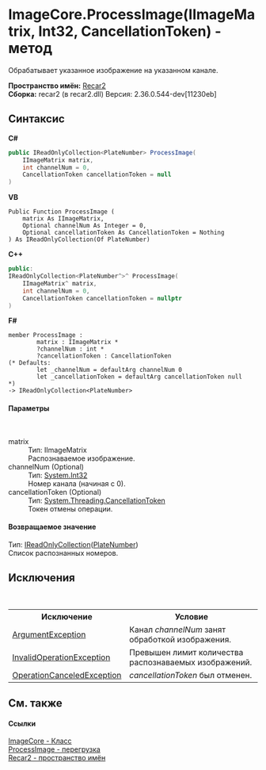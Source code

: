 # ImageCore.ProcessImage(IImageMatrix, Int32, CancellationToken) - метод
 

Обрабатывает указанное изображение на указанном канале.

**Пространство имён:**&nbsp;<a href="0dd0c505-07fc-c3e8-128c-d1a0701f2a29">Recar2</a><br />**Сборка:**&nbsp;recar2 (в recar2.dll) Версия: 2.36.0.544-dev[11230eb]

## Синтаксис

**C#**<br />
``` C#
public IReadOnlyCollection<PlateNumber> ProcessImage(
	IImageMatrix matrix,
	int channelNum = 0,
	CancellationToken cancellationToken = null
)
```

**VB**<br />
``` VB
Public Function ProcessImage ( 
	matrix As IImageMatrix,
	Optional channelNum As Integer = 0,
	Optional cancellationToken As CancellationToken = Nothing
) As IReadOnlyCollection(Of PlateNumber)
```

**C++**<br />
``` C++
public:
IReadOnlyCollection<PlateNumber^>^ ProcessImage(
	IImageMatrix^ matrix, 
	int channelNum = 0, 
	CancellationToken cancellationToken = nullptr
)
```

**F#**<br />
``` F#
member ProcessImage : 
        matrix : IImageMatrix * 
        ?channelNum : int * 
        ?cancellationToken : CancellationToken 
(* Defaults:
        let _channelNum = defaultArg channelNum 0
        let _cancellationToken = defaultArg cancellationToken null
*)
-> IReadOnlyCollection<PlateNumber> 

```


#### Параметры
&nbsp;<dl><dt>matrix</dt><dd>Тип:&nbsp;IImageMatrix<br />Распознаваемое изображение.</dd><dt>channelNum (Optional)</dt><dd>Тип:&nbsp;<a href="http://msdn2.microsoft.com/ru-ru/library/td2s409d" target="_blank">System.Int32</a><br />Номер канала (начиная с 0).</dd><dt>cancellationToken (Optional)</dt><dd>Тип:&nbsp;<a href="http://msdn2.microsoft.com/ru-ru/library/dd384802" target="_blank">System.Threading.CancellationToken</a><br />Токен отмены операции.</dd></dl>

#### Возвращаемое значение
Тип:&nbsp;<a href="http://msdn2.microsoft.com/ru-ru/library/hh881542" target="_blank">IReadOnlyCollection</a>(<a href="32a9f62f-82c7-f7ca-5f55-1fb694756b18">PlateNumber</a>)<br />Список распознанных номеров.

## Исключения
&nbsp;<table><tr><th>Исключение</th><th>Условие</th></tr><tr><td><a href="http://msdn2.microsoft.com/ru-ru/library/3w1b3114" target="_blank">ArgumentException</a></td><td>Канал *channelNum* занят обработкой изображения.</td></tr><tr><td><a href="http://msdn2.microsoft.com/ru-ru/library/2asft85a" target="_blank">InvalidOperationException</a></td><td>Превышен лимит количества распознаваемых изображений.</td></tr><tr><td><a href="http://msdn2.microsoft.com/ru-ru/library/hb4a25ka" target="_blank">OperationCanceledException</a></td><td>*cancellationToken* был отменен.</td></tr></table>

## См. также


#### Ссылки
<a href="0ecd30a3-2420-dbc0-b961-311b9ee08659">ImageCore - Класс</a><br /><a href="d70e782e-b804-f2fb-079c-1b6a4440d271">ProcessImage - перегрузка</a><br /><a href="0dd0c505-07fc-c3e8-128c-d1a0701f2a29">Recar2 - пространство имён</a><br />